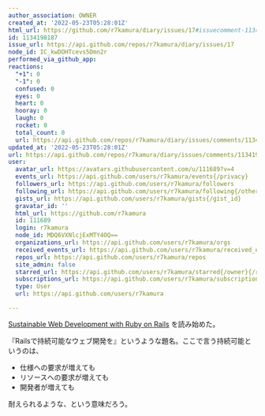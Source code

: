 ```yaml
---
author_association: OWNER
created_at: '2022-05-23T05:28:01Z'
html_url: https://github.com/r7kamura/diary/issues/17#issuecomment-1134198187
id: 1134198187
issue_url: https://api.github.com/repos/r7kamura/diary/issues/17
node_id: IC_kwDOHTcevs5Dmn2r
performed_via_github_app: 
reactions:
  "+1": 0
  "-1": 0
  confused: 0
  eyes: 0
  heart: 0
  hooray: 0
  laugh: 0
  rocket: 0
  total_count: 0
  url: https://api.github.com/repos/r7kamura/diary/issues/comments/1134198187/reactions
updated_at: '2022-05-23T05:28:01Z'
url: https://api.github.com/repos/r7kamura/diary/issues/comments/1134198187
user:
  avatar_url: https://avatars.githubusercontent.com/u/111689?v=4
  events_url: https://api.github.com/users/r7kamura/events{/privacy}
  followers_url: https://api.github.com/users/r7kamura/followers
  following_url: https://api.github.com/users/r7kamura/following{/other_user}
  gists_url: https://api.github.com/users/r7kamura/gists{/gist_id}
  gravatar_id: ''
  html_url: https://github.com/r7kamura
  id: 111689
  login: r7kamura
  node_id: MDQ6VXNlcjExMTY4OQ==
  organizations_url: https://api.github.com/users/r7kamura/orgs
  received_events_url: https://api.github.com/users/r7kamura/received_events
  repos_url: https://api.github.com/users/r7kamura/repos
  site_admin: false
  starred_url: https://api.github.com/users/r7kamura/starred{/owner}{/repo}
  subscriptions_url: https://api.github.com/users/r7kamura/subscriptions
  type: User
  url: https://api.github.com/users/r7kamura

---
```

[Sustainable Web Development with Ruby on Rails](https://sustainable-rails.com/) を読み始めた。

『Railsで持続可能なウェブ開発を』というような題名。ここで言う持続可能というのは、

* 仕様への要求が増えても
* リソースへの要求が増えても
* 開発者が増えても

耐えられるような、という意味だろう。